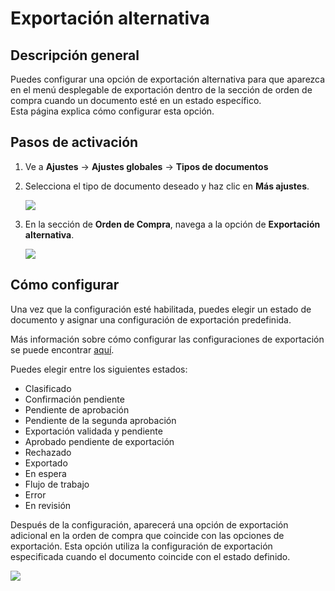# Exportación alternativa

## Descripción general

Puedes configurar una opción de exportación alternativa para que aparezca en el menú desplegable de exportación dentro de la sección de orden de compra cuando un documento esté en un estado específico.\
Esta página explica cómo configurar esta opción.

## Pasos de activación

1. Ve a **Ajustes** -> **Ajustes globales** -> **Tipos de documentos**
2.  Selecciona el tipo de documento deseado y haz clic en **Más ajustes**.

    ![](https://docs.docbits.com/~gitbook/image?url=https%3A%2F%2F578966019-files.gitbook.io%2F%7E%2Ffiles%2Fv0%2Fb%2Fgitbook-x-prod.appspot.com%2Fo%2Fspaces%252FT2n2w4uDCJvv7CJ5zrdk%252Fuploads%252FZSKdVhneopjjzzIBnbax%252Fpo_settings_1.png%3Falt%3Dmedia%26token%3Dab57e25e-9c6a-4273-b21b-ae328579839c\&width=768\&dpr=4\&quality=100\&sign=29a04f7d\&sv=2)
3.  En la sección de **Orden de Compra**, navega a la opción de **Exportación alternativa**.

    ![](https://docs.docbits.com/~gitbook/image?url=https%3A%2F%2F578966019-files.gitbook.io%2F%7E%2Ffiles%2Fv0%2Fb%2Fgitbook-x-prod.appspot.com%2Fo%2Fspaces%252FT2n2w4uDCJvv7CJ5zrdk%252Fuploads%252F8kVaJLFQJemDjEzDZUdX%252Fpo_settings_alternate_export_1.png%3Falt%3Dmedia%26token%3Dfb56d11a-f8f3-4e01-8653-4a08ea5beac2\&width=768\&dpr=4\&quality=100\&sign=71b4c75\&sv=2)

## Cómo configurar

Una vez que la configuración esté habilitada, puedes elegir un estado de documento y asignar una configuración de exportación predefinida.

Más información sobre cómo configurar las configuraciones de exportación se puede encontrar [aquí](../../../../document-processing/export.md).

Puedes elegir entre los siguientes estados:

* Clasificado
* Confirmación pendiente
* Pendiente de aprobación
* Pendiente de la segunda aprobación
* Exportación validada y pendiente
* Aprobado pendiente de exportación
* Rechazado
* Exportado
* En espera
* Flujo de trabajo
* Error
* En revisión

Después de la configuración, aparecerá una opción de exportación adicional en la orden de compra que coincide con las opciones de exportación. Esta opción utiliza la configuración de exportación especificada cuando el documento coincide con el estado definido.

![](https://docs.docbits.com/~gitbook/image?url=https%3A%2F%2F578966019-files.gitbook.io%2F%7E%2Ffiles%2Fv0%2Fb%2Fgitbook-x-prod.appspot.com%2Fo%2Fspaces%252FT2n2w4uDCJvv7CJ5zrdk%252Fuploads%252FRiWDfk8lO8FDpaNuLRf8%252Fpo_settings_alternate_export_2.png%3Falt%3Dmedia%26token%3D9b3a7f8a-05eb-44d0-b382-c37152d1d602\&width=768\&dpr=4\&quality=100\&sign=67223197\&sv=2)
